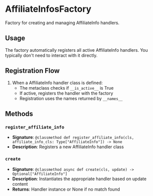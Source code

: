 # AffiliateInfosFactory

Factory for creating and managing AffiliateInfo handlers.

## Usage

The factory automatically registers all active AffiliateInfo handlers. 
You typically don't need to interact with it directly.

## Registration Flow

1. When a AffiliateInfo handler class is defined:
   - The metaclass checks if `__is_active__` is True
   - If active, registers the handler with the factory
   - Registration uses the names returned by `__names__`

## Methods

### `register_affiliate_info`
- **Signature**: `@classmethod def register_affiliate_info(cls, affiliate_info_cls: Type["AffiliateInfo"]) -> None`
- **Description**: Registers a new AffiliateInfo handler class

### `create`
- **Signature**: `@classmethod async def create(cls, update) -> Optional["AffiliateInfo"]`
- **Description**: Instantiates the appropriate handler based on update content
- **Returns**: Handler instance or None if no match found
